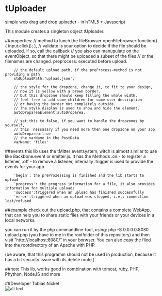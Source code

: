 # tUploader
simple web drag and drop uploader - in hTML5 + Javascript

This module creates a singleton object tUploader.

##properties:
        // method to lunch the fileBrowser
        openFilebrowser:function(){
			input.click();
		},
		// validate is your option to decide if the file should be uploaded. if so, call the callback
		// you also can manupulate on the eventObject, so that there might be uploaded a subset of the files
		// or the filenames are changed.
		preprocess: executed before upload. 
		
		// the default upload path, if the preProcess-method is not providing a path
		stdUploadPath:'upload.json',
		
		// the style for the dropzone, change it, to fit to your design, 
		// now it is yellow with a brown border.
		// but this dropzone should keep filling the whole width. 
		// feel free to add some children for some user description 
		// or having the border not completely outside.
		// The style.display is used to show and hide the element.
		autoDropareaElement:autoDroparea,
		
		// set this to false, if you want to handle the dropzones by yourself, 
		// this  nessasary if you need more then one dropzone on your app.
		autoDroparea:true
        // the varName in the PostData
        varName: 'files'
        
##events
    this lib uses the tMitter eventsystem, witch is almost similar to use like Backbone.event or emitter.js. It has the Methods .on - to register a listener, .off - to remove a listener, internally .trigger is used to provide the events for your app.
	    
	    'begin': the preProzessing is finished and the lib starts to upload
	    'progress': the progress information for a file, it also provides information for multiple uploads
	    'success':triggered when an upload has finished successfully
	    'error':triggered when an upload was stopped, i.e.: connection lost/refused
    
##example
check out the upload.php, that contains a complete WebApp, that can help you to share static files with your friends or your devices in a local networks.
        
you can run it by the php commandline-tool, using:
    php -S 0.0.0.0:8080 upload.php
(you have to me in the rootfolder of this repository)
and then visit "http://localhost:8080/" in your borwser. You can also copy the filed into the rootdirectory of an Apache with PHP. 
        
(be aware, that this programm should not be used in production, because it has a bit security issue with its delete route.)

##note
This lib, works good in combination with tomcat, ruby, PHP, Phython, NodeJS and more

##Developer
Tobias Nickel  
![alt text](https://avatars1.githubusercontent.com/u/4189801?s=150) 
